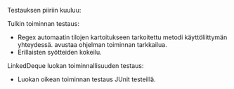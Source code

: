 
Testauksen piiriin kuuluu:

Tulkin toiminnan testaus:
- Regex automaatin tilojen kartoitukseen tarkoitettu metodi käyttöliittymän yhteydessä.
avustaa ohjelman toiminnan tarkkailua.
- Erillaisten syötteiden kokeilu.

LinkedDeque luokan toiminnallisuuden testaus:
- Luokan oikean toiminnan testaus JUnit testeillä.

